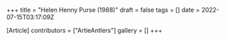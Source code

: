 +++
title = "Helen Henny Purse (1988)"
draft = false
tags = []
date = 2022-07-15T03:17:09Z

[Article]
contributors = ["ArtieAntlers"]
gallery = []
+++
